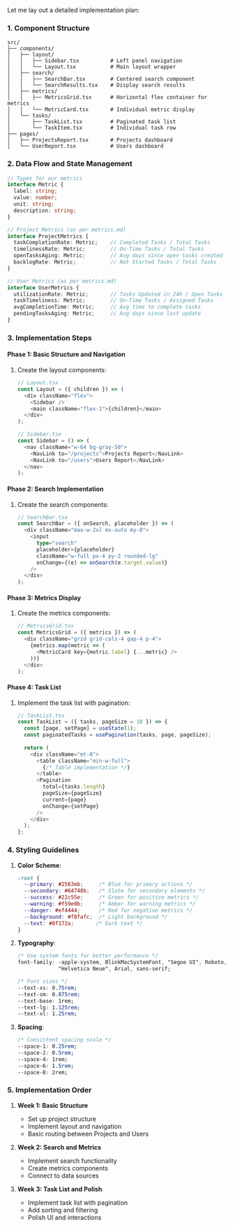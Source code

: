 Let me lay out a detailed implementation plan:

### 1. Component Structure
```
src/
├── components/
│   ├── layout/
│   │   ├── Sidebar.tsx          # Left panel navigation
│   │   └── Layout.tsx           # Main layout wrapper
│   ├── search/
│   │   ├── SearchBar.tsx        # Centered search component
│   │   └── SearchResults.tsx    # Display search results
│   ├── metrics/
│   │   ├── MetricsGrid.tsx      # Horizontal flex container for metrics
│   │   └── MetricCard.tsx       # Individual metric display
│   └── tasks/
│       ├── TaskList.tsx         # Paginated task list
│       └── TaskItem.tsx         # Individual task row
├── pages/
│   ├── ProjectsReport.tsx       # Projects dashboard
│   └── UserReport.tsx           # Users dashboard
```

### 2. Data Flow and State Management
```typescript
// Types for our metrics
interface Metric {
  label: string;
  value: number;
  unit: string;
  description: string;
}

// Project Metrics (as per metrics.md)
interface ProjectMetrics {
  taskCompletionRate: Metric;    // Completed Tasks / Total Tasks
  timelinessRate: Metric;        // On-Time Tasks / Total Tasks
  openTasksAging: Metric;        // Avg days since open tasks created
  backlogRate: Metric;           // Not Started Tasks / Total Tasks
}

// User Metrics (as per metrics.md)
interface UserMetrics {
  utilizationRate: Metric;       // Tasks Updated in 24h / Open Tasks
  taskTimeliness: Metric;        // On-Time Tasks / Assigned Tasks
  avgCompletionTime: Metric;     // Avg time to complete tasks
  pendingTasksAging: Metric;     // Avg days since last update
}
```

### 3. Implementation Steps

#### Phase 1: Basic Structure and Navigation
1. Create the layout components:
   ```typescript
   // Layout.tsx
   const Layout = ({ children }) => (
     <div className="flex">
       <Sidebar />
       <main className="flex-1">{children}</main>
     </div>
   );

   // Sidebar.tsx
   const Sidebar = () => (
     <nav className="w-64 bg-gray-50">
       <NavLink to="/projects">Projects Report</NavLink>
       <NavLink to="/users">Users Report</NavLink>
     </nav>
   );
   ```

#### Phase 2: Search Implementation
1. Create the search components:
   ```typescript
   // SearchBar.tsx
   const SearchBar = ({ onSearch, placeholder }) => (
     <div className="max-w-2xl mx-auto my-8">
       <input 
         type="search"
         placeholder={placeholder}
         className="w-full px-4 py-2 rounded-lg"
         onChange={(e) => onSearch(e.target.value)}
       />
     </div>
   );
   ```

#### Phase 3: Metrics Display
1. Create the metrics components:
   ```typescript
   // MetricsGrid.tsx
   const MetricsGrid = ({ metrics }) => (
     <div className="grid grid-cols-4 gap-4 p-4">
       {metrics.map(metric => (
         <MetricCard key={metric.label} {...metric} />
       ))}
     </div>
   );
   ```

#### Phase 4: Task List
1. Implement the task list with pagination:
   ```typescript
   // TaskList.tsx
   const TaskList = ({ tasks, pageSize = 10 }) => {
     const [page, setPage] = useState(1);
     const paginatedTasks = usePagination(tasks, page, pageSize);
     
     return (
       <div className="mt-8">
         <table className="min-w-full">
           {/* Table implementation */}
         </table>
         <Pagination 
           total={tasks.length} 
           pageSize={pageSize}
           current={page}
           onChange={setPage}
         />
       </div>
     );
   };
   ```

### 4. Styling Guidelines

1. **Color Scheme**:
   ```css
   :root {
     --primary: #2563eb;     /* Blue for primary actions */
     --secondary: #64748b;   /* Slate for secondary elements */
     --success: #22c55e;     /* Green for positive metrics */
     --warning: #f59e0b;     /* Amber for warning metrics */
     --danger: #ef4444;      /* Red for negative metrics */
     --background: #f8fafc;  /* Light background */
     --text: #0f172a;       /* Dark text */
   }
   ```

2. **Typography**:
   ```css
   /* Use system fonts for better performance */
   font-family: -apple-system, BlinkMacSystemFont, "Segoe UI", Roboto, 
                "Helvetica Neue", Arial, sans-serif;
   
   /* Font sizes */
   --text-xs: 0.75rem;
   --text-sm: 0.875rem;
   --text-base: 1rem;
   --text-lg: 1.125rem;
   --text-xl: 1.25rem;
   ```

3. **Spacing**:
   ```css
   /* Consistent spacing scale */
   --space-1: 0.25rem;
   --space-2: 0.5rem;
   --space-4: 1rem;
   --space-6: 1.5rem;
   --space-8: 2rem;
   ```

### 5. Implementation Order

1. **Week 1: Basic Structure**
   - Set up project structure
   - Implement layout and navigation
   - Basic routing between Projects and Users

2. **Week 2: Search and Metrics**
   - Implement search functionality
   - Create metrics components
   - Connect to data sources

3. **Week 3: Task List and Polish**
   - Implement task list with pagination
   - Add sorting and filtering
   - Polish UI and interactions